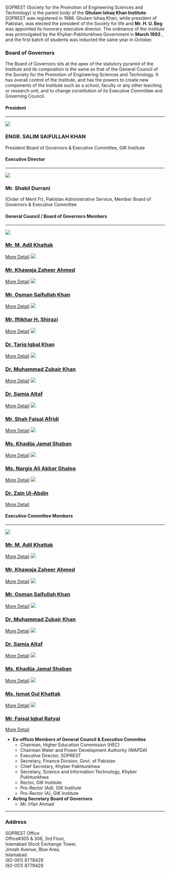 SOPREST (Society for the Promotion of Engineering Sciences and Technology) is the parent body of the **Ghulam Ishaq Khan Institute**. SOPREST was registered in 1988. Ghulam Ishaq Khan, while president of Pakistan, was elected the president of the Society for life and **Mr. H. U. Beg** was appointed its honorary executive director. The ordinance of the institute was promulgated by the Khyber-Pakhtunkhwa Government in **March 1993** , and the first batch of students was inducted the same year in October.
### Board of Governors
The Board of Governors sits at the apex of the statutory pyramid of the Institute and its composition is the same as that of the General Council of the Society for the Promotion of Engineering Sciences and Technology. It has overall control of the Institute, and has the powers to create new components of the Institute such as a school, faculty or any other teaching or research unit, and to change constitution of its Executive Committee and Governing Council.
#### **President**
* * *
![](https://giki.edu.pk/wp-content/uploads/2021/11/Salim_Saifullah_Khan.jpg)
### ENGR. SALIM SAIFULLAH KHAN
President Board of Governors & Executive Committee, GIK Institute
[](https://giki.edu.pk/presidents-message/)
#### **Executive Director**
* * *
![](https://giki.edu.pk/soprest/)
### Mr. Shakil Durrani
(Order of Merit Fr), Pakistan Administrative Service, Member Board of Governors & Executive Committee
[](https://giki.edu.pk/2021/10/13/frontier-stations-an-account-of-public-service-in-pakistan/)
#### **General Council / Board of Governors Members**
* * *
[![](https://giki.edu.pk/soprest/)](https://giki.edu.pk/personnel/mr-m-adil-khattak/)
### [Mr. M. Adil Khattak](https://giki.edu.pk/personnel/mr-m-adil-khattak/)
[More Detail](https://giki.edu.pk/personnel/mr-m-adil-khattak/)
[![](https://giki.edu.pk/soprest/)](https://giki.edu.pk/personnel/mr-khawaja-zaheer-ahmed/)
### [Mr. Khawaja Zaheer Ahmed](https://giki.edu.pk/personnel/mr-khawaja-zaheer-ahmed/)
[More Detail](https://giki.edu.pk/personnel/mr-khawaja-zaheer-ahmed/)
[![](https://giki.edu.pk/soprest/)](https://giki.edu.pk/personnel/mr-osman-saifullah-khan/)
### [Mr. Osman Saifullah Khan](https://giki.edu.pk/personnel/mr-osman-saifullah-khan/)
[More Detail](https://giki.edu.pk/personnel/mr-osman-saifullah-khan/)
[![](https://giki.edu.pk/soprest/)](https://giki.edu.pk/personnel/mr-iftikhar-h-shirazi/)
### [Mr. Iftikhar H. Shirazi](https://giki.edu.pk/personnel/mr-iftikhar-h-shirazi/)
[More Detail](https://giki.edu.pk/personnel/mr-iftikhar-h-shirazi/)
[![](https://giki.edu.pk/soprest/)](https://giki.edu.pk/personnel/mr-tariq-iqbal-khan/)
### [Dr. Tariq Iqbal Khan](https://giki.edu.pk/personnel/mr-tariq-iqbal-khan/)
[More Detail](https://giki.edu.pk/personnel/mr-tariq-iqbal-khan/)
[![](https://giki.edu.pk/soprest/)](https://giki.edu.pk/personnel/dr-muhammad-zubair-khan/)
### [Dr. Muhammad Zubair Khan](https://giki.edu.pk/personnel/dr-muhammad-zubair-khan/)
[More Detail](https://giki.edu.pk/personnel/dr-muhammad-zubair-khan/)
[![](https://giki.edu.pk/soprest/)](https://giki.edu.pk/personnel/dr-samia-altaf/)
### [Dr. Samia Altaf](https://giki.edu.pk/personnel/dr-samia-altaf/)
[More Detail](https://giki.edu.pk/personnel/dr-samia-altaf/)
[![](https://giki.edu.pk/soprest/)](https://giki.edu.pk/personnel/mr-shah-faisal-afridi/)
### [Mr. Shah Faisal Afridi](https://giki.edu.pk/personnel/mr-shah-faisal-afridi/)
[More Detail](https://giki.edu.pk/personnel/mr-shah-faisal-afridi/)
[![](https://giki.edu.pk/soprest/)](https://giki.edu.pk/personnel/ms-khadija-jamal-shaban/)
### [Ms. Khadija Jamal Shaban](https://giki.edu.pk/personnel/ms-khadija-jamal-shaban/)
[More Detail](https://giki.edu.pk/personnel/ms-khadija-jamal-shaban/)
[![](https://giki.edu.pk/soprest/)](https://giki.edu.pk/personnel/ms-nargis-ali-akbar-ghaloo/)
### [Ms. Nargis Ali Akbar Ghaloo](https://giki.edu.pk/personnel/ms-nargis-ali-akbar-ghaloo/)
[More Detail](https://giki.edu.pk/personnel/ms-nargis-ali-akbar-ghaloo/)
[![](https://giki.edu.pk/soprest/)](https://giki.edu.pk/personnel/dr-zain-ul-abdin/)
### [Dr. Zain Ul-Abdin](https://giki.edu.pk/personnel/dr-zain-ul-abdin/)
[More Detail](https://giki.edu.pk/personnel/dr-zain-ul-abdin/)
#### **Executive Committee Members**
* * *
[![](https://giki.edu.pk/soprest/)](https://giki.edu.pk/personnel/mr-m-adil-khattak/)
### [Mr. M. Adil Khattak](https://giki.edu.pk/personnel/mr-m-adil-khattak/)
[More Detail](https://giki.edu.pk/personnel/mr-m-adil-khattak/)
[![](https://giki.edu.pk/soprest/)](https://giki.edu.pk/personnel/mr-khawaja-zaheer-ahmed/)
### [Mr. Khawaja Zaheer Ahmed](https://giki.edu.pk/personnel/mr-khawaja-zaheer-ahmed/)
[More Detail](https://giki.edu.pk/personnel/mr-khawaja-zaheer-ahmed/)
[![](https://giki.edu.pk/soprest/)](https://giki.edu.pk/personnel/mr-osman-saifullah-khan/)
### [Mr. Osman Saifullah Khan](https://giki.edu.pk/personnel/mr-osman-saifullah-khan/)
[More Detail](https://giki.edu.pk/personnel/mr-osman-saifullah-khan/)
[![](https://giki.edu.pk/soprest/)](https://giki.edu.pk/personnel/dr-muhammad-zubair-khan/)
### [Dr. Muhammad Zubair Khan](https://giki.edu.pk/personnel/dr-muhammad-zubair-khan/)
[More Detail](https://giki.edu.pk/personnel/dr-muhammad-zubair-khan/)
[![](https://giki.edu.pk/soprest/)](https://giki.edu.pk/personnel/dr-samia-altaf/)
### [Dr. Samia Altaf](https://giki.edu.pk/personnel/dr-samia-altaf/)
[More Detail](https://giki.edu.pk/personnel/dr-samia-altaf/)
[![](https://giki.edu.pk/soprest/)](https://giki.edu.pk/personnel/ms-khadija-jamal-shaban/)
### [Ms. Khadija Jamal Shaban](https://giki.edu.pk/personnel/ms-khadija-jamal-shaban/)
[More Detail](https://giki.edu.pk/personnel/ms-khadija-jamal-shaban/)
[![](https://giki.edu.pk/soprest/)](https://giki.edu.pk/personnel/ms-ismat-gul-khattak/)
### [Ms. Ismat Gul Khattak](https://giki.edu.pk/personnel/ms-ismat-gul-khattak/)
[More Detail](https://giki.edu.pk/personnel/ms-ismat-gul-khattak/)
[![](https://giki.edu.pk/soprest/)](https://giki.edu.pk/personnel/mr-faisal-iqbal-ratyal/)
### [Mr. Faisal Iqbal Ratyal](https://giki.edu.pk/personnel/mr-faisal-iqbal-ratyal/)
[More Detail](https://giki.edu.pk/personnel/mr-faisal-iqbal-ratyal/)
  * **Ex-officio Members of General Council & Executive Commitee**
    * Chairman, Higher Education Commission (HEC)
    * Chairman Water and Power Development Authority (WAPDA)
    * Executive Director, SOPREST
    * Secretary, Finance Division, Govt. of Pakistan
    * Chief Secretary, Khyber Pakhtunkhwa
    * Secretary, Science and Information Technology, Khyber Pukhtunkhwa
    * Rector, GIK Institute
    * Pro-Rector (Ad), GIK Institute
    * Pro-Rector (A), GIK Institute
  * **Acting Secretary Board of Governors**
    * Mr. Irfan Ahmad


* * *
### Address
SOPREST Office  
Office#305 & 306, 3rd Floor,  
Islamabad Stock Exchange Tower,  
Jinnah Avenue, Blue Area,  
Islamabad.  
(92-051) 8778429  
(92-051) 8779429
